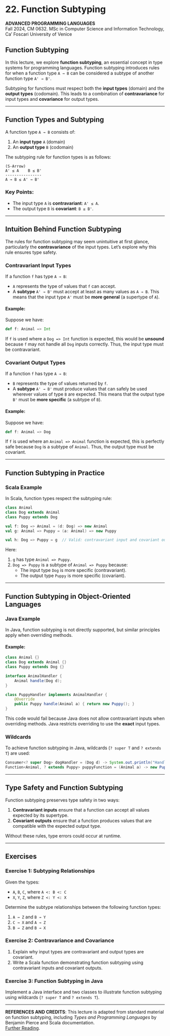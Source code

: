 # 22. Function Subtyping

**ADVANCED PROGRAMMING LANGUAGES**  
Fall 2024, CM 0632. MSc in Computer Science and Information Technology, Ca’ Foscari University of Venice

## Function Subtyping

In this lecture, we explore **function subtyping**, an essential concept in type systems for programming languages. Function subtyping introduces rules for when a function type `A → B` can be considered a subtype of another function type `A' → B'`.

Subtyping for functions must respect both the **input types** (domain) and the **output types** (codomain). This leads to a combination of **contravariance** for input types and **covariance** for output types.

---

## Function Types and Subtyping

A function type `A → B` consists of:

1. An **input type** `A` (domain)
2. An **output type** `B` (codomain)

The subtyping rule for function types is as follows:

```text
(S-Arrow)
A' ≤ A    B ≤ B'
----------------
A → B ≤ A' → B'
```

### Key Points:

- The input type `A` is **contravariant**: `A' ≤ A`.
- The output type `B` is **covariant**: `B ≤ B'`.

---

## Intuition Behind Function Subtyping

The rules for function subtyping may seem unintuitive at first glance, particularly the **contravariance** of the input types. Let’s explore why this rule ensures type safety.

### Contravariant Input Types

If a function `f` has type `A → B`:

- `A` represents the type of values that `f` can accept.
- A **subtype** `A' → B'` must accept at least as many values as `A → B`. This means that the input type `A'` must be **more general** (a supertype of `A`).

#### Example:

Suppose we have:

```scala
def f: Animal => Int
```

If `f` is used where a `Dog => Int` function is expected, this would be **unsound** because `f` may not handle all `Dog` inputs correctly. Thus, the input type must be contravariant.

### Covariant Output Types

If a function `f` has type `A → B`:

- `B` represents the type of values returned by `f`.
- A **subtype** `A' → B'` must produce values that can safely be used wherever values of type `B` are expected. This means that the output type `B'` must be **more specific** (a subtype of `B`).

#### Example:

Suppose we have:

```scala
def f: Animal => Dog
```

If `f` is used where an `Animal => Animal` function is expected, this is perfectly safe because `Dog` is a subtype of `Animal`. Thus, the output type must be covariant.

---

## Function Subtyping in Practice

### Scala Example

In Scala, function types respect the subtyping rule:

```scala
class Animal
class Dog extends Animal
class Puppy extends Dog

val f: Dog => Animal = (d: Dog) => new Animal
val g: Animal => Puppy = (a: Animal) => new Puppy

val h: Dog => Puppy = g  // Valid: contravariant input and covariant output
```

Here:

1. `g` has type `Animal => Puppy`.
2. `Dog => Puppy` is a subtype of `Animal => Puppy` because:
    - The input type `Dog` is more specific (contravariant).
    - The output type `Puppy` is more specific (covariant).

---

## Function Subtyping in Object-Oriented Languages

### Java Example

In Java, function subtyping is not directly supported, but similar principles apply when overriding methods.

#### Example:

```java
class Animal {}
class Dog extends Animal {}
class Puppy extends Dog {}

interface AnimalHandler {
    Animal handle(Dog d);
}

class PuppyHandler implements AnimalHandler {
    @Override
    public Puppy handle(Animal a) { return new Puppy(); }
}
```

This code would fail because Java does not allow contravariant inputs when overriding methods. Java restricts overriding to use the **exact** input types.

### Wildcards

To achieve function subtyping in Java, wildcards (`? super T` and `? extends T`) are used:

```java
Consumer<? super Dog> dogHandler = (Dog d) -> System.out.println("Handling a dog");
Function<Animal, ? extends Puppy> puppyFunction = (Animal a) -> new Puppy();
```

---

## Type Safety and Function Subtyping

Function subtyping preserves type safety in two ways:

1. **Contravariant inputs** ensure that a function can accept all values expected by its supertype.
2. **Covariant outputs** ensure that a function produces values that are compatible with the expected output type.

Without these rules, type errors could occur at runtime.

---

## Exercises

### Exercise 1: Subtyping Relationships

Given the types:

- `A`, `B`, `C`, where `A <: B <: C`
- `X`, `Y`, `Z`, where `Z <: Y <: X`

Determine the subtype relationships between the following function types:

1. `A → Z` and `B → Y`
2. `C → X` and `A → Z`
3. `B → Z` and `B → X`

### Exercise 2: Contravariance and Covariance

1. Explain why input types are contravariant and output types are covariant.
2. Write a Scala function demonstrating function subtyping using contravariant inputs and covariant outputs.

### Exercise 3: Function Subtyping in Java

Implement a Java interface and two classes to illustrate function subtyping using wildcards (`? super T` and `? extends T`).

---

**REFERENCES AND CREDITS**: This lecture is adapted from standard material on function subtyping, including _Types and Programming Languages_ by Benjamin Pierce and Scala documentation.  
[Further Reading](https://www.typescriptlang.org/docs/handbook/type-compatibility.html).